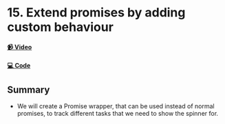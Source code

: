 # 15. Extend promises by adding custom behaviour

#### [📹 Video](https://egghead.io/lessons/rxjs-extend-promises-by-adding-custom-behaviour)

#### [💻 Code](https://github.com/rarmatei/egghead-thinking-reactively/blob/lesson-15/src/lesson-code/TaskProgressService.js)

## Summary

- We will create a Promise wrapper, that can be used instead of normal promises, to track different tasks that we need to show the spinner for.
